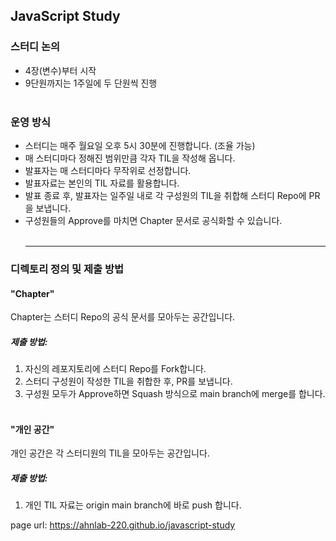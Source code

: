 ## JavaScript Study
### 스터디 논의
- 4장(변수)부터 시작
- 9단원까지는 1주일에 두 단원씩 진행
<br><br>

### 운영 방식
- 스터디는 매주 월요일 오후 5시 30분에 진행합니다. (조율 가능)
- 매 스터디마다 정해진 범위만큼 각자 TIL을 작성해 옵니다.
- 발표자는 매 스터디마다 무작위로 선정합니다.
- 발표자료는 본인의 TIL 자료를 활용합니다.
- 발표 종료 후, 발표자는 일주일 내로 각 구성원의 TIL을 취합해 스터디 Repo에 PR을 보냅니다.
- 구성원들의 Approve를 마치면 Chapter 문서로 공식화할 수 있습니다.
<br><br><hr>

### 디렉토리 정의 및 제출 방법
#### "Chapter"
Chapter는 스터디 Repo의 공식 문서를 모아두는 공간입니다.
<br>

##### 제출 방법:
1) 자신의 레포지토리에 스터디 Repo를 Fork합니다.
2) 스터디 구성원이 작성한 TIL을 취합한 후, PR를 보냅니다.
3) 구성원 모두가 Approve하면 Squash 방식으로 main branch에 merge를 합니다.
<br><br>

#### "개인 공간"
개인 공간은 각 스터디원의 TIL을 모아두는 공간입니다.
<br>

##### 제출 방법:
1) 개인 TIL 자료는 origin main branch에 바로 push 합니다.








page url: https://ahnlab-220.github.io/javascript-study
